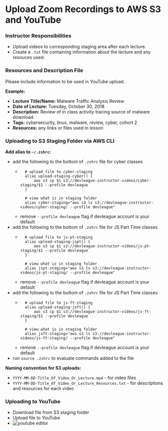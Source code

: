 # Upload Zoom Recordings to AWS S3 and YouTube

### Instructor Responsibilities
* Upload videos to corresponding staging area after each lecture.
* Create a `.txt` file containing information about the lecture and any resouces used.

### Resources and Description File
Please include information to be used in YouTube upload.

**Example:**
* **Lecture Title/Name:** Malware Traffic Analysis Review 
* **Date of Lecture:** Tuesday, October 30, 2018
* **Description:** Review of in class activity tracing source of malware download.
* **Tags:** cybersecurity, linux, malware, review, cyber, cohort 2
* **Resources:** any links or files used in lesson


### Uploading to S3 Staging Folder via AWS CLI
**Add alias to `~/.zshrc`:**
* add the following to the bottom of `.zshrc` file for cyber classes
    * ```
        # upload file to cyber-staging        
        alias upload-staging-cyber() {
            aws s3 cp $1 s3://devleague-instructor-videos/cyber-staging/$1 --profile devleague  
        }
        
        # view what is in staging folder
        alias cyber-staging="aws s3 ls s3://devleague-instructor-videos/cyber-staging/ --profile devleague"
    * remove `--profile devleague` flag if devleague account is your default
* add the following to the bottom of `.zshrc` file for JS Part Time classes
    * ```
        # upload file to js-pt-staging        
        alias upload-staging-jspt() {
            aws s3 cp $1 s3://devleague-instructor-videos/js-pt-staging/$1 --profile devleague  
        }
        
        # view what is in staging folder
        alias jspt-staging="aws s3 ls s3://devleague-instructor-videos/js-pt-staging/ --profile devleague"
    * remove `--profile devleague` flag if devleague account is your default
* add the following to the bottom of `.zshrc` file for JS Part Time classes
    * ```
        # upload file to js-ft-staging        
        alias upload-staging-jsft() {
            aws s3 cp $1 s3://devleague-instructor-videos/js-ft-staging/$1 --profile devleague  
        }
        
        # view what is in staging folder
        alias jsft-staging="aws s3 ls s3://devleague-instructor-videos/js-ft-staging/ --profile devleague"
    * remove `--profile devleague` flag if devleague account is your default
* run `source .zshrc` to evaluate commands added to the file

**Naming convention for S3 uploads:**
* `YYYY-MM-DD-Title_Of_Video_Or_Lecture.mp4` - for video files
* `YYYY-MM-DD-Title_Of_Video_Or_Lecture_Resources.txt` - for descriptions and resources for each video


### Uploading to YouTube
* Download file from S3 staging folder
* Upload file to YouTube
* ![youtube editor](https://www.github.com/zoom-uploads/assets/YouTube-Editing-View.png)